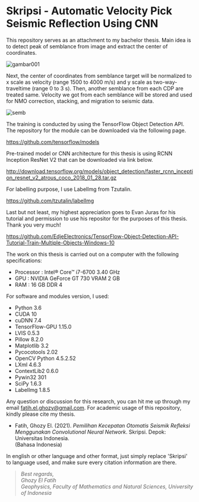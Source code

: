 # Skripsi - Automatic Velocity Pick Seismic Reflection Using CNN
This repository serves as an attachment to my bachelor thesis.
Main idea is to detect peak of semblance from image and extract the center of coordinates.

![gambar001](https://user-images.githubusercontent.com/85453675/124712513-987e4f80-df29-11eb-95ef-a26ba66b9bcf.png)

Next, the center of coordinates from semblance target will be normalized to x scale as velocity (range 1500 to 4000 m/s) and y scale as two-way-traveltime (range 0 to 3 s).
Then, another semblance from each CDP are treated same. Velocity we got from each semblance will be stored and used for NMO correction, stacking, and migration to seismic data.

![semb](https://user-images.githubusercontent.com/85453675/126952002-0ed8262c-d48b-44cc-8fef-fe43e52ad996.png)

The training is conducted by using the TensorFlow Object Detection API. The repository for the module can be downloaded via the following page.

https://github.com/tensorflow/models

Pre-trained model or CNN architecture for this thesis is using RCNN Inception ResNet V2 that can be downloaded via link below.

http://download.tensorflow.org/models/object_detection/faster_rcnn_inception_resnet_v2_atrous_coco_2018_01_28.tar.gz

For labelling purpose, I use LabelImg from Tzutalin.

https://github.com/tzutalin/labelImg

Last but not least, my highest appreciation goes to Evan Juras for his tutorial and permission to use his repositor for the purposes of this thesis. Thank you very much!

https://github.com/EdjeElectronics/TensorFlow-Object-Detection-API-Tutorial-Train-Multiple-Objects-Windows-10

The work on this thesis is carried out on a computer with the following specifications:
- Processor : Intel® Core™ i7-6700 3.40 GHz
- GPU : NVIDIA GeForce GT 730 VRAM 2 GB
- RAM : 16 GB DDR 4

For software and modules version, I used:
- Python 3.6
- CUDA 10
- cuDNN 7.4
- TensorFlow-GPU 1.15.0
- LVIS 0.5.3
- Pillow 8.2.0
- Matplotlib 3.2
- Pycocotools 2.02
- OpenCV Python 4.5.2.52
- LXml 4.6.3
- ContextLib2 0.6.0
- Pywin32 301
- SciPy 1.6.3
- LabelImg 1.8.5

Any question or discussion for this research, you can hit me up through my email fatih.el.ghozy@gmail.com. For academic usage of this repository, kindly please cite my thesis.
- Fatih, Ghozy El. (2021). _Pemilihan Kecepatan Otomatis Seismik Refleksi Menggunakan Convolutional Neural Network_. Skripsi. Depok: Universitas Indonesia. \
(Bahasa Indonesia)

In english or other language and other format, just simply replace 'Skripsi' to language used, and make sure every citation information are there.


>_Best regards,_ \
>_Ghozy El Fatih_ \
>_Geophysics, Faculty of Mathematics and Natural Sciences, University of Indonesia_
